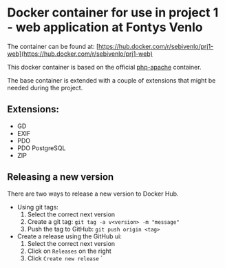 # Docker container for use in project 1 - web application at Fontys Venlo

The container can be found at: [https://hub.docker.com/r/sebivenlo/prj1-web](https://hub.docker.com/r/sebivenlo/prj1-web)

This docker container is based on the official [php-apache](https://hub.docker.com/_/php) container. 

The base container is extended with a couple of extensions that might be needed during the project.

## Extensions:

- GD
- EXIF
- PDO
- PDO PostgreSQL
- ZIP

## Releasing a new version

There are two ways to release a new version to Docker Hub.

- Using git tags:
    1. Select the correct next version
    2. Create a git tag: `git tag -a v<version> -m "message"`
    3. Push the tag to GitHub: `git push origin <tag>`
- Create a release using the GitHub ui:
    1. Select the correct next version
    2. Click on `Releases` on the right
    3. Click `Create new release`
`
